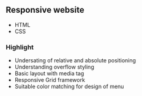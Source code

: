 ## Responsive website 
- HTML
- CSS

### Highlight
- Undersating of relative and absolute positioning
- Understanding overflow styling 
- Basic layout with media tag 
- Responsive Grid framework
- Suitable color matching for design of menu
